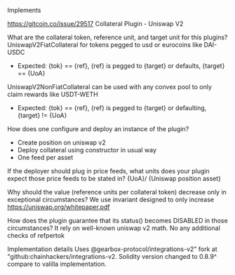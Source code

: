 Implements

https://gitcoin.co/issue/29517
Collateral Plugin - Uniswap V2 

What are the collateral token, reference unit, and target unit for this plugins?
UniswapV2FiatCollateral for tokens pegged to usd or eurocoins like DAI-USDC
* Expected: {tok} == {ref}, {ref} is pegged to {target} or defaults, {target} == {UoA}

UniswapV2NonFiatCollateral can be used with any convex pool to only claim rewards like USDT-WETH
* Expected: {tok} == {ref}, {ref} is pegged to {target} or defaulting, {target} != {UoA}

How does one configure and deploy an instance of the plugin?
- Create position on uniswap v2
- Deploy collateral using constructor in usual way
- One feed per asset

If the deployer should plug in price feeds, what units does your plugin expect those price feeds to be stated in?
 {UoA}/ {Uniswap position asset}
 
Why should the value (reference units per collateral token) decrease only in exceptional circumstances?
We use invariant designed to only increase
https://uniswap.org/whitepaper.pdf

How does the plugin guarantee that its status() becomes DISABLED in those circumstances?
It rely on well-known uniswap v2 math. No any additional checks of refpertok

Implementation details
Uses @gearbox-protocol/integrations-v2" fork at "github:chainhackers/integrations-v2.
Solidity version changed to 0.8.9^ compare to valilla implementation.
